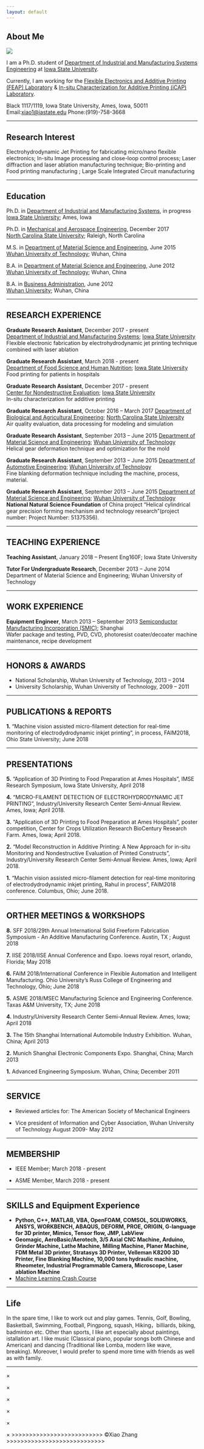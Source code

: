 ```yaml
---
layout: default
---
```


## About Me

<img class="profile-picture" src="xiaozhang.jpg">

I am a Ph.D. student of [Department of Industrial and Manufacturing Systems Engineering](https://www.imse.iastate.edu/) at [Iowa State University](https://www.iastate.edu/).

Currently, I am working for the [Flexible Electronics and Additive Printing (FEAP) Laboratory](https://www.imse.iastate.edu/feap/) & [In-situ Characterization for Additive Printing (iCAP) Laboratory](https://www.imse.iastate.edu/feap/).

Black 1117/1119, Iowa State University, Ames, Iowa, 50011          Email:xiao1@iastate.edu                   Phone:(919)-758-3668
- - -

## Research Interest
Electrohydrodynamic Jet Printing for fabricating micro/nano flexible electronics; In-situ Image processing and close-loop control process; Laser diffraction and laser ablation manufacturing technique; Bio-printing and Food printing manufacturing 
; Large Scale Integrated Circuit manufacturing 

- - -
## Education
Ph.D. in [Department of Industrial and Manufacturing Systems](https://www.imse.iastate.edu/), in progress
[Iowa State University](https://www.iastate.edu/); Ames, Iowa 

Ph.D. in [Mechanical and Aerospace Engineering](https://www.mae.ncsu.edu/), December 2017  
[North Carolina State University](https://www.ncsu.edu/); Raleigh, North Carolina 

M.S. in [Department of Material Science and Engineering](http://smse.whut.edu.cn/bkspy/zysz/index_1.htm), June   2015  
[Wuhan University of Technology](http://english.whut.edu.cn/); Wuhan, China   

B.A. in [Department of Material Science and Engineering](http://smse.whut.edu.cn/bkspy/zysz/index_1.htm), June   2012  
[Wuhan University of Technology](http://english.whut.edu.cn/); Wuhan, China  

B.A. in [Business Administration](https://www.china-admissions.com/wuhan-university/programs/bachelors/bachelors-business-administration-wuhan-university/), June   2012  
[Wuhan University](http://en.whu.edu.cn/); Wuhan, China 

- - -
## RESEARCH EXPERIENCE
**Graduate Research Assistant**, December   2017 - present  
[Department of Industrial and Manufacturing Systems](https://www.imse.iastate.edu/); [Iowa State University](https://www.iastate.edu/)  
Flexible electronic fabrication by electrohydrodynamic jet printing technique combined with laser ablation  

**Graduate Research Assistant**, March   2018 - present  
[Department of Food Science and Human Nutrition](https://fshn.hs.iastate.edu/); [Iowa State University](https://www.iastate.edu/)         
Food printing for patients in hospitals 

**Graduate Research Assistant**, December   2017 - present  
[Center for Nondestructive Evaluation](https://www.cnde.iastate.edu/); [Iowa State University](https://www.iastate.edu/)                 
In-situ characterization for additive printing 

**Graduate Research Assistant**, October   2016 – March 2017 
[Department of Biological and Agricultural Engineering](https://www.bae.ncsu.edu/); [North Carolina State University](https://www.ncsu.edu/)   
Air quality evaluation, data processing for modeling and simulation 

**Graduate Research Assistant**, September   2013 – June 2015 
[Department of Material Science and Engineering](http://smse.whut.edu.cn/bkspy/zysz/index_1.htm); [Wuhan University of Technology](http://english.whut.edu.cn/)   
Helical gear deformation technique and optimization for the mold 

**Graduate Research Assistant**, September   2013 – June 2015 
[Department of Automotive Engineering](http://english.whut.edu.cn/scientficr/RFD/201001/t20100118_2667.htm); [Wuhan University of Technology](http://english.whut.edu.cn/)   
Fine blanking deformation technique including the machine, process, material. 

**Graduate Research Assistant**, September   2013 – June 2015 
[Department of Material Science and Engineering](http://smse.whut.edu.cn/bkspy/zysz/index_1.htm); [Wuhan University of Technology](http://english.whut.edu.cn/)  
**National Natural Science Foundation** of China project “Helical cylindrical gear precision forming mechanism and technology research”(project number: Project Number: 51375356). 

- - -
## TEACHING EXPERIENCE
**Teaching Assistant**, January   2018 – Present 
Eng160F; Iowa State University 

**Tutor For Undergraduate Research**, December   2013 – June 2014 
Department of Material Science and Engineering; Wuhan University of Technology 

- - -
## WORK EXPERIENCE 
**Equipment Engineer**, March   2013 – September 2013 
[Semiconductor Manufacturing Incorporation (SMIC)](http://www.smics.com/eng/index.php); Shanghai   
Wafer package and testing, PVD, CVD, photoresist coater/decoater machine maintenance, recipe development 

- - -
## HONORS & AWARDS 
* National Scholarship, Wuhan University of Technology, 2013 – 2014 
* University Scholarship, Wuhan University of Technology, 2009 – 2011 

- - -
## PUBLICATIONS & REPORTS 
**1.** “Machine vision assisted micro-filament detection for real-time monitoring of electrodydrodynamic inkjet printing”, in process, FAIM2018, Ohio State University; June 2018

- - -
## PRESENTATIONS 
**5.** “Application of 3D Printing to Food Preparation at Ames Hospitals”, IMSE Research Symposium, Iowa State University, April 2018

**4.** “MICRO-FILAMENT DETECTION OF ELECTROHYDRODYNAMIC JET PRINTING”, Industry/University Research Center Semi-Annual Review. Ames, Iowa; April 2018. 

**3.** “Application of 3D Printing to Food Preparation at Ames Hospitals”, poster competition, Center for Crops Utilization Research BioCentury Research Farm. Ames, Iowa; April 2018. 

**2.** “Model Reconstruction in Additive Printing: A New Approach for in-situ Monitoring and Nondestructive Evaluation of Printed Constructs”, Industry/University Research Center Semi-Annual Review. Ames, Iowa; April 2018. 

**1.** “Machin vision assisted micro-filament detection for real-time monitoring of electrodydrodynamic inkjet printing, Rahul in process”, FAIM2018 conference. Columbus, Ohio; June 2018. 

- - -
## ORTHER MEETINGS & WORKSHOPS
**8.** SFF 2018/29th Annual International Solid Freeform Fabrication Symposium - An Additive Manufacturing Conference. Austin, TX ; August 2018

**7.** IISE 2018/IISE Annual Conference and Expo. loews royal resort, orlando, Florida; May 2018

**6.** FAIM 2018/International Conference in Flexible Automation and Intelligent Manufacturing. Ohio University’s Russ College of Engineering and Technology, Ohio; June 2018

**5.** ASME 2018/MSEC Manufacturing Science and Engineering Conference. Taxas A&M University, TX; June 2018

**4.** Industry/University Research Center Semi-Annual Review. Ames, Iowa; April 2018 

**3.** The 15th Shanghai International Automobile Industry Exhibition. Wuhan, China; April 2013 

**2.** Munich Shanghai Electronic Components Expo. Shanghai, China; March 2013  

**1.** Advanced Engineering Symposium. Wuhan, China; December 2011 

- - -
## SERVICE  
* Reviewed articles for: 
The American Society of Mechanical Engineers

* Vice president of Information and Cyber Association, Wuhan University of Technology
August 2009- May 2012 

- - -
## MEMBERSHIP  
* IEEE Member; March 2018 - present

* ASME Member, March 2018 - present 

- - -
## SKILLS and Equipment Experience  
* **Python, C++, MATLAB, VBA, OpenFOAM, COMSOL, SOLIDWORKS, ANSYS, WORKBENCH, ABAQUS, DEFORM, PROE, ORIGIN, G-language for 3D printer, Mimics, Tensor flow, JMP, LabView** 
* **Geomagic, AeroBasic/Aerotech, 3/5 Axial CNC Machine, Arduino, Grinder Machine, Lathe Machine, Milling Machine, Planer Machine, FDM Metal 3D printer, Stratasys 3D Printer, Velleman K8200 3D Printer, Fine Blanking Machine, 10,000 tons hydraulic machine, Rheometer, Industrial Programmable Camera, Microscope, Laser ablation Machine**
* [Machine Learning Crash Course](https://developers.google.com/machine-learning/crash-course/)

- - -
## Life
In the spare time, I like to work out and play games. Tennis, Golf, Bowling, Basketball, Swimming, Football, Pingpong, squash, Hiking，billiards, biking, badminton etc. Other than sports, I like art especially about paintings, istallation art. I like music (Classical piano, popular songs both Chinese and American) and dancing (Traditional like Lomba, modern like wave, breaking). Moreover, I would prefer to spend more time with friends as well as with family.

- - -
<p>×
<p>×
<p>×
<p>×
<p>×
<p>× 
>>>>>>>>>>>>>>>>>>>>>>>>>>   ©Xiao Zhang  >>>>>>>>>>>>>>>>>>>>>>>>>>>>

